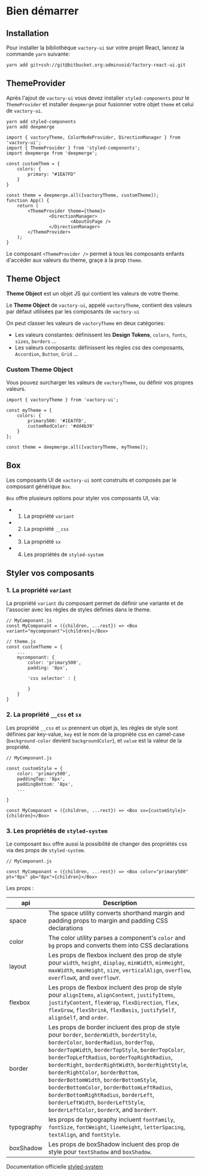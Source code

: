# Bien démarrer


## Installation

Pour installer la bibliothèque `vactory-ui` sur votre projet React, lancez la commande `yarn` suivante:
```
yarn add git+ssh://git@bitbucket.org:adminvoid/factory-react-ui.git
```


## ThemeProvider
Après l'ajout de `vactory-ui` vous devez installer `styled-components` pour le `ThemeProvider` et installer `deepmerge`  pour fusionner  votre objet `theme` et celui de `vactory-ui`.

```
yarn add styled-components
yarn add deepmerge
```

```
import { vactoryTheme, ColorModeProvider, DirectionManager } from 'vactory-ui';
import { ThemeProvider } from 'styled-components';
import deepmerge from 'deepmerge';

const customThem = {
    colors: {
        primary: "#1EA7FD"
    }
}

const theme = deepmerge.all([vactoryTheme, customTheme]);
function App() {
    return (
        <ThemeProvider theme={theme}>
                <DirectionManager>
                        <AboutUsPage />
                </DirectionManager>
        </ThemeProvider>
    );
}
```

Le composant `<ThemeProvider />`  permet à tous les composants enfants d'accéder aux valeurs du theme, graçe à la prop `theme`.

## Theme Object

**Theme Object** est un objet JS qui contient les valeurs de votre theme. 

Le **Theme Object** de `vactory-ui`, appelé `vactoryTheme`, contient des valeurs par défaut utilisées par les composants de `vactory-ui`

On peut classer les valeurs de `vactoryTheme` en deux catégories:
 - Les valeurs constantes: définissent les **Design Tokens**, `colors`, `fonts`, `sizes`, `borders` ... 
 - Les valeurs composants: définissent les règles css des composants, `Accordion`, `Button`, `Grid` ...

### Custom Theme Object

Vous pouvez surcharger les valeurs de `vactoryTheme`, ou définir vos propres valeurs.

```
import { vactoryTheme } from 'vactory-ui';

const myTheme = {
    colors: {
        primary500: '#1EA7FD',
        customRedColor: '#dd4b39'
    }
};

const theme = deepmerge.all([vactoryTheme, myTheme]);

```

## Box

Les composants UI de `vactory-ui` sont construits et composés par le composant générique `Box`.

`Box` offre plusieurs options pour styler vos composants UI, via:
 - 1. La propriété `variant`
 - 2. La propriété `__css`
 - 3. La propriété `sx`
 - 4. Les propriétés de `styled-system`

## Styler vos composants

### 1. La propriété `variant`

La propriété `variant` du composant permet de définir une variante et de l'associer avec les règles de styles définies dans le theme.

```
// MyComponant.js
const MyComponant = ({children, ...rest}) => <Box variant="mycomponant">{children}</Box>
```
```
// theme.js
const customTheme = {
    ...
    mycomponant: {
        color: 'primary500',
        padding: '8px',

        'css selector' : {

        }
    }
}
```

### 2. La propriété `__css` et `sx`

Les propriété `__css` et `sx` prennent un objet js, les règles de style sont définies par key-value, `key` est le nom de la propriète css en camel-case (`background-color` devient `backgroundColor`), et `value` est la valeur de la propriété.


```
// MyComponant.js

const customStyle = {
    color: 'primary500',
    paddingTop: '8px',
    paddingBottom: '8px',
    ...

}

const MyComponant = ({children, ...rest}) => <Box sx={customStyle}>{children}</Box>
```

### 3. Les propriétés de `styled-system`
Le composant `Box` offre aussi la possibilité de changer des propriétés css via des props de `styled-system`.


```
// MyComponant.js

const MyComponant = ({children, ...rest}) => <Box color="primary500" pt="8px" pb="8px">{children}</Box>
```

Les props :

| api          | Description   |
|---------------|---|
|  space        |  The space utility converts shorthand margin and padding props to margin and padding CSS declarations |
|  color        |  The color utility parses a component's `color` and `bg` props and converts them into CSS declarations |
|  layout       |  Les props de flexbox incluent des prop de style pour `width`, `height`, `display`, `minWidth`, `minHeight`, `maxWidth`, `maxHeight`, `size`, `verticalAlign`, `overflow`, `overflowX`, and `overflowY`.|
|  flexbox      | Les props de flexbox incluent des prop de style pour `alignItems`, `alignContent`, `justifyItems`, `justifyContent`, `flexWrap`, `flexDirection`, `flex`, `flexGrow`, `flexShrink`, `flexBasis`, `justifySelf`, `alignSelf`, and `order`.  |
|  border       |  Les props de border incluent des prop de style pour `border`, `borderWidth`, `borderStyle`, `borderColor`, `borderRadius`, `borderTop`, `borderTopWidth`, `borderTopStyle`, `borderTopColor`, `borderTopLeftRadius`, `borderTopRightRadius`, `borderRight`, `borderRightWidth`, `borderRightStyle`, `borderRightColor`, `borderBottom`, `borderBottomWidth`, `borderBottomStyle`, `borderBottomColor`, `borderBottomLeftRadius`, `borderBottomRightRadius`, `borderLeft`, `borderLeftWidth`, `borderLeftStyle`, `borderLeftColor`, `borderX`, and `borderY`.  |
|  typography   | les props de typography incluent `fontFamily`, `fontSize`, `fontWeight`, `lineHeight`, `letterSpacing`, `textAlign`, and `fontStyle`.   |
|  boxShadow    |  Les props de boxShadow incluent des prop de style pour `textShadow` and `boxShadow`. |


Documentation officielle [styled-system](https://styled-system.com)